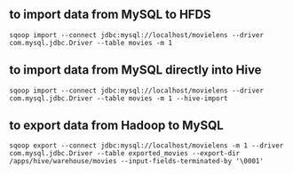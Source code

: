 
## to import data from MySQL to HFDS  

    sqoop import --connect jdbc:mysql://localhost/movielens --driver com.mysql.jdbc.Driver --table movies -m 1

## to import data from MySQL directly into Hive

    sqoop import --connect jdbc:mysql://localhost/movielens --driver com.mysql.jdbc.Driver --table movies -m 1 --hive-import

## to export data from Hadoop to MySQL

    sqoop export --connect jdbc:mysql://localhost/movielens -m 1 --driver com.mysql.jdbc.Driver --table exported_movies --export-dir /apps/hive/warehouse/movies --input-fields-terminated-by '\0001'

